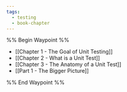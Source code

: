 ```yaml
---
tags:
  - testing
  - book-chapter
---
```


%% Begin Waypoint %%
- [[Chapter 1 - The Goal of Unit Testing]]
- [[Chapter 2 - What is a Unit Test]]
- [[Chapter 3 - The Anatomy of a Unit Test]]
- [[Part 1 - The Bigger Picture]]

%% End Waypoint %%
